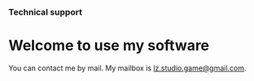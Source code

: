 ### Technical support

# Welcome to use my software
You can contact me by mail.
My mailbox is lz.studio.game@gmail.com.
